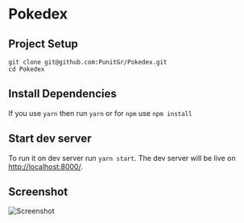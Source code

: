 # Pokedex

## Project Setup
```
git clone git@github.com:PunitGr/Pokedex.git
cd Pokedex
```

## Install Dependencies

If you use `yarn` then run `yarn` or for `npm` use `npm install`

## Start dev server
To run it on dev server run `yarn start`. The dev server will be live on [http://localhost:8000/](http://localhost:8000/).

## Screenshot
![Screenshot](https://github.com/PunitGr/Pokedex/tree/master/screenshot/screenshot.png)
